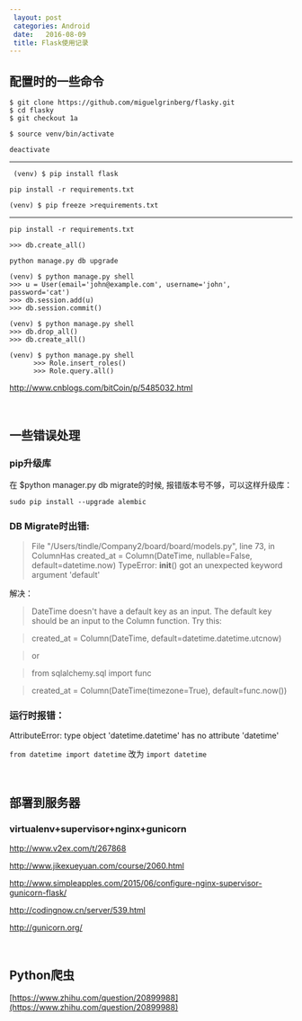```yaml
---
 layout: post  
 categories: Android  
 date:   2016-08-09   
 title: Flask使用记录  
---
```



## 配置时的一些命令

```
$ git clone https://github.com/miguelgrinberg/flasky.git
$ cd flasky$ git checkout 1a
```

```
$ source venv/bin/activate
```

`deactivate`

---

` (venv) $ pip install flask`

`pip install -r requirements.txt`

`(venv) $ pip freeze >requirements.txt`

----

```
pip install -r requirements.txt
```

`>>> db.create_all()`


`python manage.py db upgrade`


```
(venv) $ python manage.py shell>>> u = User(email='john@example.com', username='john', password='cat')>>> db.session.add(u)>>> db.session.commit()
```

```
(venv) $ python manage.py shell
>>> db.drop_all()
>>> db.create_all()
```


```
(venv) $ python manage.py shell      >>> Role.insert_roles()      >>> Role.query.all()
```

http://www.cnblogs.com/bitCoin/p/5485032.html

<br>

## 一些错误处理

### pip升级库

在 $python manager.py db migrate的时候,
报错版本号不够，可以这样升级库：
 
`sudo pip install --upgrade alembic`
 
### DB Migrate时出错:

> File "/Users/tindle/Company2/board/board/models.py", line 73, in ColumnHas
  created_at = Column(DateTime, nullable=False, default=datetime.now)
TypeError: __init__() got an unexpected keyword argument 'default'

解决：

> DateTime doesn't have a default key as an input. The default key should be an input to the Column function. Try this:

> created_at = Column(DateTime, default=datetime.datetime.utcnow)

> or

> from sqlalchemy.sql import func

> created_at = Column(DateTime(timezone=True), default=func.now())


### 运行时报错：

AttributeError: type object 'datetime.datetime' has no attribute 'datetime'

`from datetime import datetime` 改为 `import datetime`

<br>

## 部署到服务器

### virtualenv+supervisor+nginx+gunicorn

http://www.v2ex.com/t/267868

http://www.jikexueyuan.com/course/2060.html

http://www.simpleapples.com/2015/06/configure-nginx-supervisor-gunicorn-flask/

http://codingnow.cn/server/539.html

http://gunicorn.org/

<br>

## Python爬虫

[https://www.zhihu.com/question/20899988](https://www.zhihu.com/question/20899988)
